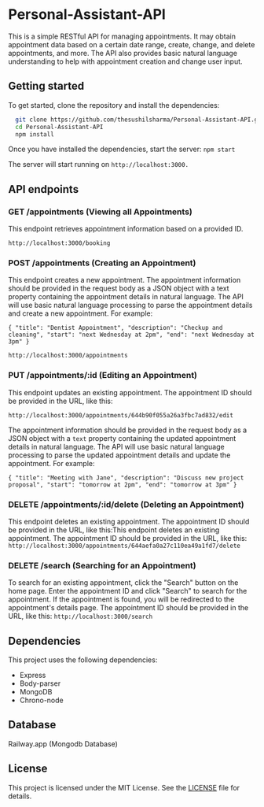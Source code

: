 # Personal-Assistant-API

This is a simple RESTful API for managing appointments. It may obtain appointment data based on a certain date range, create, change, and delete appointments, and more. The API also provides basic natural language understanding to help with appointment creation and change user input.

## Getting started

To get started, clone the repository and install the dependencies:

```bash
  git clone https://github.com/thesushilsharma/Personal-Assistant-API.git
  cd Personal-Assistant-API
  npm install
```

Once you have installed the dependencies, start the server:
`npm start`

The server will start running on `http://localhost:3000.`

## API endpoints

### GET /appointments (Viewing all Appointments)

This endpoint retrieves appointment information based on a provided ID.

`http://localhost:3000/booking`

### POST /appointments (Creating an Appointment)

This endpoint creates a new appointment. The appointment information should be provided in the request body as a JSON object with a text property containing the appointment details in natural language. The API will use basic natural language processing to parse the appointment details and create a new appointment. For example:

`
{
    "title": "Dentist Appointment",
    "description": "Checkup and cleaning",
    "start": "next Wednesday at 2pm",
    "end": "next Wednesday at 3pm"
}
`

`http://localhost:3000/appointments`

### PUT /appointments/:id (Editing an Appointment)

This endpoint updates an existing appointment. The appointment ID should be provided in the URL, like this:

`http://localhost:3000/appointments/644b90f055a26a3fbc7ad832/edit`

The appointment information should be provided in the request body as a JSON object with a `text` property containing the updated appointment details in natural language. The API will use basic natural language processing to parse the updated appointment details and update the appointment. For example:

`
{
  "title": "Meeting with Jane",
  "description": "Discuss new project proposal",
  "start": "tomorrow at 2pm",
  "end": "tomorrow at 3pm"
}
`

### DELETE /appointments/:id/delete (Deleting an Appointment)

This endpoint deletes an existing appointment. The appointment ID should be provided in the URL, like this:This endpoint deletes an existing appointment. The appointment ID should be provided in the URL, like this:
`http://localhost:3000/appointments/644aefa0a27c110ea49a1fd7/delete`

### DELETE /search (Searching for an Appointment)

To search for an existing appointment, click the "Search" button on the home page. Enter the appointment ID and click "Search" to search for the appointment. If the appointment is found, you will be redirected to the appointment's details page. The appointment ID should be provided in the URL, like this:
`http://localhost:3000/search`

## Dependencies

This project uses the following dependencies:

- Express
- Body-parser
- MongoDB
- Chrono-node

## Database

Railway.app (Mongodb Database)

## License

This project is licensed under the MIT License. See the [LICENSE](LICENSE) file for details.
